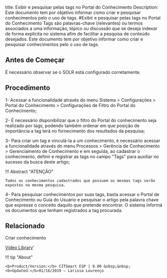 title: Exibir e pesquisar pelas tags no Portal do Conhecimento
Description: Este documento tem por objetivo informar como criar e pesquisar conhecimentos pelo o uso de tags.
#Exibir e pesquisar pelas tags no Portal do Conhecimento
Tags são palavras-chave (relevantes) ou termos associados a uma informação, tópico ou discussão que se deseja indexar de forma explícita no sistema afim de facilitar a pesquisa de conteúdo desejados.
Este documento tem por objetivo informar como criar e pesquisar conhecimentos pelo o uso de tags.

Antes de Começar
--------------------

É necessário observar se o SOLR está configurado corretamente.

Procedimento
----------------

1-  Acessar a funcionalidade através do menu Sistema \> Configurações \> Portal
    do Conhecimento \> Configurações de Filtro do Portal do Conhecimento;

2-  É necessário disponibilizar que o filtro do Portal do conhecimento seja
    realizado por tags, podendo também ordenar em que posição de importância a
    tag terá no fornecimento dos resultados da pesquisa;

3-  Para criar um tag e vinculá-la a um conhecimento, é necessário acessar a
    funcionalidade através do menu Processos \> Gerência de Conhecimento \>
    Gerenciamento de Conhecimento e em seguida, ao cadastrar o conhecimento,
    definir e registrar as tags no campo "Tags" para auxiliar no sucesso da
    busca deste artigo;

!!! Abstract "ATENÇÃO"  

    Todos os conhecimentos cadastrados que possuem as mesmas tags serão
    expostos na mesma pesquisa.

4-  Para pesquisar conhecimentos por suas tags, basta acessar o Portal de
    Conhecimento ou Guia do Usuário e pesquisar o artigo pela palavra chave que
    expresse o conceito daquilo que pretende encontrar. O sistema informá os
    documentos que tenham registrados a tag procurada.

Relacionado
---------------

Criar conhecimento

<i class='fa fa-youtube-play  fa-2x' style='color:#97ce17;vertical-align: middle;'> </i> [Video Library](https://www.youtube.com/playlist?list=PLB5qK2uzf2RPwkqhQwYU_EpvvGd29tSTA)'

!!! tip "About"

    <b>Product/Version:</b> CITSmart ESP | 8.00 &nbsp;&nbsp;
    <b>Updated:</b>01/16/2019 – Larissa Lourenço
